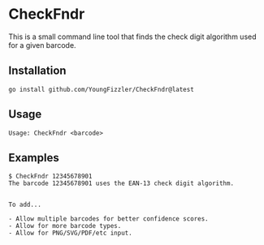 # CheckFndr

This is a small command line tool that finds the check digit algorithm used for a given barcode.

## Installation

```
go install github.com/YoungFizzler/CheckFndr@latest
```

## Usage

```
Usage: CheckFndr <barcode>
```

## Examples

```
$ CheckFndr 12345678901
The barcode 12345678901 uses the EAN-13 check digit algorithm.


To add...

- Allow multiple barcodes for better confidence scores.
- Allow for more barcode types.
- Allow for PNG/SVG/PDF/etc input.
